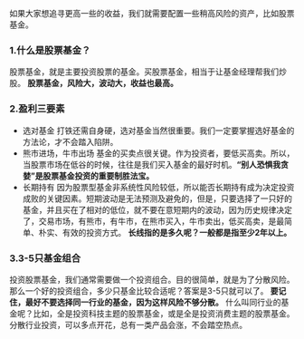 如果大家想追寻更高一些的收益，我们就需要配置一些稍高风险的资产，比如股票基金。
### 1.什么是股票基金？
股票基金，就是主要投资股票的基金。买股票基金，相当于让基金经理帮我们炒股。
**股票基金，风险大，波动大，收益也最高。**
### 2.盈利三要素
- 选对基金
打铁还需自身硬，选对基金当然很重要。我们一定要掌握选好基金的方法论，才不会踏入陷阱。
- 熊市进场，牛市出场
基金的买卖点很关键。作为投资者，要低买高卖。所以，当股票市场在低谷的时候，往往是我们买入基金的最好时机。**“别人恐惧我贪婪”是股票基金投资的重要制胜法宝。**
- 长期持有
因为股票型基金非系统性风险较低，所以能否长期持有成为决定投资成败的关键因素。短期波动是无法预测及避免的，但是，只要选择了一只好的基金，并且买在了相对的低位，就不要在意短期内的波动，因为历史规律决定了，交易市场，有熊市，有牛市，在熊市买入，牛市卖出，低买高卖，是最简单、朴实、有效的投资方式。
**长线指的是多久呢？一般都是指至少2年以上。**
### 3.3-5只基金组合
投资股票基金，我们通常需要做一个投资组合。目的很简单，就是为了分散风险。
那么一个好的投资组合，多少只基金比较合适呢？答案是3-5只就可以了。
**要记住，最好不要选择同一行业的基金，因为这样风险不够分散。**
什么叫同行业的基金呢？比如，全是投资科技主题的股票基金，或是全是投资消费主题的股票基金。
分散行业投资，可以多点开花，总有一类产品会涨，不会踏空热点。
